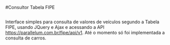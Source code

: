 #Consultor Tabela FIPE
##
Interface simples para consulta de valores de veículos segundo a Tabela FIPE, usando JQuery e Ajax e acessando a API https://parallelum.com.br/fipe/api/v1.
Até o momento só foi implementada a consulta de carros.
